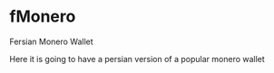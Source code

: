 # fMonero
Fersian Monero Wallet

Here it is going to have a persian version of a popular monero wallet
